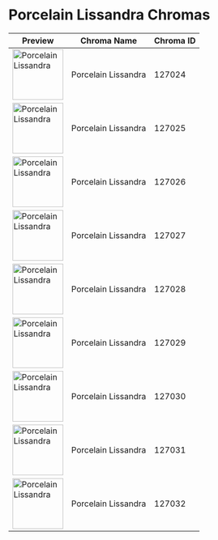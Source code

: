 # Porcelain Lissandra Chromas

| Preview | Chroma Name | Chroma ID |
|---|---|---|
| <img src='https://raw.communitydragon.org/latest/plugins/rcp-be-lol-game-data/global/default/v1/champion-chroma-images/127/127024.png' alt='Porcelain Lissandra' width='100'> | Porcelain Lissandra | 127024 |
| <img src='https://raw.communitydragon.org/latest/plugins/rcp-be-lol-game-data/global/default/v1/champion-chroma-images/127/127025.png' alt='Porcelain Lissandra' width='100'> | Porcelain Lissandra | 127025 |
| <img src='https://raw.communitydragon.org/latest/plugins/rcp-be-lol-game-data/global/default/v1/champion-chroma-images/127/127026.png' alt='Porcelain Lissandra' width='100'> | Porcelain Lissandra | 127026 |
| <img src='https://raw.communitydragon.org/latest/plugins/rcp-be-lol-game-data/global/default/v1/champion-chroma-images/127/127027.png' alt='Porcelain Lissandra' width='100'> | Porcelain Lissandra | 127027 |
| <img src='https://raw.communitydragon.org/latest/plugins/rcp-be-lol-game-data/global/default/v1/champion-chroma-images/127/127028.png' alt='Porcelain Lissandra' width='100'> | Porcelain Lissandra | 127028 |
| <img src='https://raw.communitydragon.org/latest/plugins/rcp-be-lol-game-data/global/default/v1/champion-chroma-images/127/127029.png' alt='Porcelain Lissandra' width='100'> | Porcelain Lissandra | 127029 |
| <img src='https://raw.communitydragon.org/latest/plugins/rcp-be-lol-game-data/global/default/v1/champion-chroma-images/127/127030.png' alt='Porcelain Lissandra' width='100'> | Porcelain Lissandra | 127030 |
| <img src='https://raw.communitydragon.org/latest/plugins/rcp-be-lol-game-data/global/default/v1/champion-chroma-images/127/127031.png' alt='Porcelain Lissandra' width='100'> | Porcelain Lissandra | 127031 |
| <img src='https://raw.communitydragon.org/latest/plugins/rcp-be-lol-game-data/global/default/v1/champion-chroma-images/127/127032.png' alt='Porcelain Lissandra' width='100'> | Porcelain Lissandra | 127032 |

